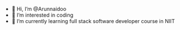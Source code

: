 - 👋 Hi, I’m @Arunnaidoo
- 👀 I’m interested in coding 
- 🌱 I’m currently learning full stack software developer course in NIIT


<!---
Arunnaidoo/Arunnaidoo is a ✨ special ✨ repository because its `README.md` (this file) appears on your GitHub profile.
You can click the Preview link to take a look at your changes.
--->

